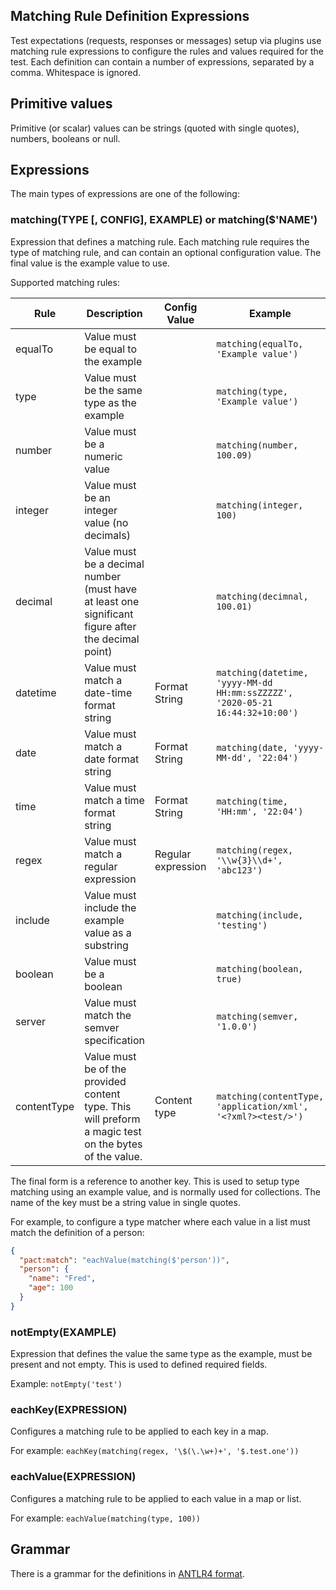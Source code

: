 Matching Rule Definition Expressions
------------------------------------

Test expectations (requests, responses or messages) setup via plugins use matching rule expressions to configure the
rules and values required for the test. Each definition can contain a number of expressions, separated by a comma.
Whitespace is ignored.

## Primitive values

Primitive (or scalar) values can be strings (quoted with single quotes), numbers, booleans or null.

## Expressions

The main types of expressions are one of the following:

### matching(TYPE [, CONFIG], EXAMPLE) or matching($'NAME')

Expression that defines a matching rule. Each matching rule requires the type of matching rule, and can contain an optional
configuration value. The final value is the example value to use.

Supported matching rules:

| Rule        | Description                                                                                           | Config Value       | Example                                                                       |
|-------------|-------------------------------------------------------------------------------------------------------|--------------------|-------------------------------------------------------------------------------|
| equalTo     | Value must be equal to the example                                                                    |                    | `matching(equalTo, 'Example value')`                                          |                
| type        | Value must be the same type as the example                                                            |                    | `matching(type, 'Example value')`                                             |    
| number      | Value must be a numeric value                                                                         |                    | `matching(number, 100.09)`                                                    |                  
| integer     | Value must be an integer value (no decimals)                                                          |                    | `matching(integer, 100)`                                                      |         
| decimal     | Value must be a decimal number (must have at least one significant figure after the decimal point)    |                    | `matching(decimnal, 100.01)`                                                  |         
| datetime    | Value must match a date-time format string                                                            | Format String      | `matching(datetime, 'yyyy-MM-dd HH:mm:ssZZZZZ', '2020-05-21 16:44:32+10:00')` |
| date        | Value must match a date format string                                                                 | Format String      | `matching(date, 'yyyy-MM-dd', '22:04')`                                       |
| time        | Value must match a time format string                                                                 | Format String      | `matching(time, 'HH:mm', '22:04')`                                            |
| regex       | Value must match a regular expression                                                                 | Regular expression | `matching(regex, '\\w{3}\\d+', 'abc123')`                                     |
| include     | Value must include the example value as a substring                                                   |                    | `matching(include, 'testing')`                                                |
| boolean     | Value must be a boolean                                                                               |                    | `matching(boolean, true)`                                                     |
| server      | Value must match the semver specification                                                             |                    | `matching(semver, '1.0.0')`                                                   |
| contentType | Value must be of the provided content type. This will preform a magic test on the bytes of the value. | Content type       | `matching(contentType, 'application/xml', '<?xml?><test/>')`                  |

The final form is a reference to another key. This is used to setup type matching using an example value, and is normally
used for collections. The name of the key must be a string value in single quotes. 

For example, to configure a type matcher where each value in a list must match the definition of a person:

```json
{
  "pact:match": "eachValue(matching($'person'))",
  "person": {
    "name": "Fred",
    "age": 100
  }
}
```

### notEmpty(EXAMPLE)

Expression that defines the value the same type as the example, must be present and not empty. This is used to defined 
required fields.

Example: `notEmpty('test')`

### eachKey(EXPRESSION)

Configures a matching rule to be applied to each key in a map.

For example: `eachKey(matching(regex, '\$(\.\w+)+', '$.test.one'))`

### eachValue(EXPRESSION)

Configures a matching rule to be applied to each value in a map or list.

For example: `eachValue(matching(type, 100))`  

## Grammar

There is a grammar for the definitions in [ANTLR4 format](./matching-rule-definition.g4).

